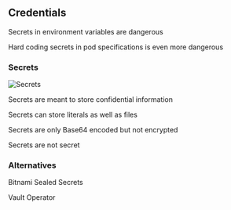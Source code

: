 ## Credentials

Secrets in environment variables are dangerous

Hard coding secrets in pod specifications is even more dangerous

### Secrets

![Secrets](120_kubernetes/10_secrets/secrets.drawio.svg) <!-- .element: style="float: right; width: 25%;" -->

Secrets are meant to store confidential information

Secrets can store literals as well as files

Secrets are only Base64 encoded but not encrypted

Secrets are not secret

### Alternatives

Bitnami Sealed Secrets

Vault Operator
